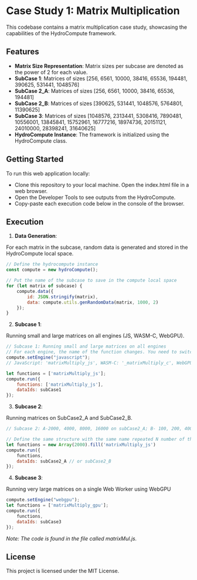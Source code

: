 # Case Study 1: Matrix Multiplication

This codebase contains a matrix multiplication case study, showcasing the capabilities of the HydroCompute framework.

## Features

- **Matrix Size Representation**: Matrix sizes per subcase are denoted as the power of 2 for each value.
- **SubCase 1**: Matrices of sizes [256, 6561, 10000, 38416, 65536, 194481, 390625, 531441, 1048576]
- **SubCase 2_A**: Matrices of sizes [256, 6561, 10000, 38416, 65536, 194481]
- **SubCase 2_B**: Matrices of sizes [390625, 531441, 1048576, 5764801, 11390625]
- **SubCase 3**: Matrices of sizes [1048576, 2313441, 5308416, 7890481, 10556001, 13845841, 15752961, 16777216, 18974736, 20151121, 24010000, 28398241, 31640625]
- **HydroCompute Instance**: The framework is initialized using the HydroCompute class.

## Getting Started
To run this web application locally:

* Clone this repository to your local machine.
Open the index.html file in a web browser.
* Open the Developer Tools to see outputs from the HydroCompute.
* Copy-paste each execution code below in the console of the browser.

## Execution

1. **Data Generation**:

For each matrix in the subcase, random data is generated and stored in the HydroCompute local space.
```js
// Define the hydrocompute instance
const compute = new hydroCompute();

// Put the name of the subcase to save in the compute local space
for (let matrix of subcase) {
    compute.data({
        id: JSON.stringify(matrix), 
        data: compute.utils.genRandomData(matrix, 1000, 2)
    });
}
```

2. **Subcase 1**:

Running small and large matrices on all engines (JS, WASM-C, WebGPU).
```js
// Subcase 1: Running small and large matrices on all engines
// For each engine, the name of the function changes. You need to switch engine and change the name on the variable. Engine change: "javascript", "wasm", "webgpu" 
compute.setEngine("javascript");
// JavaScript: 'matrixMultiply_js', WASM-C: '_matrixMultiply_c', WebGPU: 'matrixMultiply_gpu' 

let functions = ['matrixMultiply_js'];
compute.run({
    functions: ['matrixMultiply_js'],
    dataIds: subCase1
});
```
3. **Subcase 2**:

Running matrices on SubCase2_A and SubCase2_B.
```js
// Subcase 2: A-2000, 4000, 8000, 16000 on subCase2_A; B- 100, 200, 400 on subCase2_B

// Define the same structure with the same name repeated N number of threads 
let functions = new Array(2000).fill('matrixMultiply_js')
compute.run({
    functions,
    dataIds: subCase2_A // or subCase2_B
});
```

4. **Subcase 3**:

Running very large matrices on a single Web Worker using WebGPU

```js
compute.setEngine("webgpu");
let functions = ['matrixMultiply_gpu'];
compute.run({
    functions,
    dataIds: subCase3
});
```

*Note: The code is found in the file called matrixMul.js.*

## License
This project is licensed under the MIT License.




